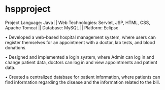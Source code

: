 # hspproject
Project
Language: Java || Web Technologies: Servlet, JSP, HTML, CSS, Apache 
Tomcat || Database: MySQL || Platform: Eclipse

•	Developed a web-based hospital management system, where 
users can register themselves for an appointment with a doctor,
lab tests, and blood donations.

•	Designed and implemented a login system, where Admin can log
in and change patient data, doctors can log in and view 
appointments and patient data.

•	Created a centralized database for patient information, where 
patients can find information regarding the disease and the 
information related to the bill. 


